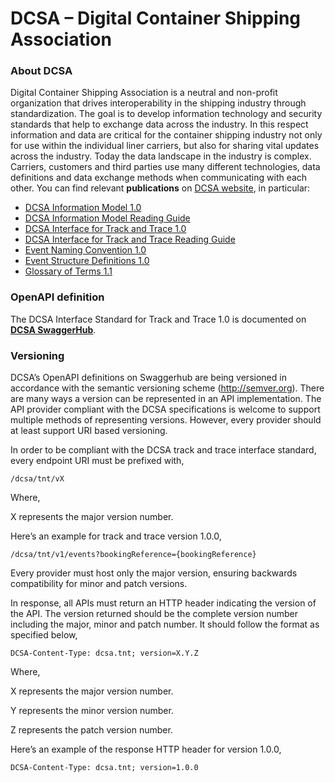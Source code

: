 # DCSA – Digital Container Shipping Association

### About DCSA
Digital Container Shipping Association is a neutral and non-profit organization that drives interoperability in the shipping industry through standardization. The goal is to develop information technology and security standards that help to exchange data across the industry. In this respect information and data are critical for the container shipping industry not only for use within the individual liner carriers, but also for sharing vital updates across the industry. Today the data landscape in the industry is complex. Carriers, customers and third parties use many different technologies, data definitions and data exchange methods when communicating with each other. You can find relevant **publications** on [DCSA website](https://dcsa.org/), in particular:
-	[DCSA Information Model 1.0](https://dcsa.org/wp-content/uploads/2020/01/DCSA-Information-Model-1.0.pdf)
-	[DCSA Information Model Reading Guide]( https://dcsa.org/wp-content/uploads/2020/01/DCSA-Information-Model-1.0-Reading-Guide.pdf)
-	[DCSA Interface for Track and Trace 1.0]( https://dcsa.org/wp-content/uploads/2020/01/DCSA-Interface-Standard-for-Track-and-Trace-1.0.pdf)
-	[DCSA Interface for Track and Trace Reading Guide]( https://dcsa.org/wp-content/uploads/2020/01/DCSA-Interface-Standard-for-Track-and-Trace-1.0-Reading-Guide.pdf)
-	[Event Naming Convention 1.0]( https://dcsa.org/wp-content/uploads/2020/01/DCSA-event-naming-convention-Publishing-1.0.pdf)
-	[Event Structure Definitions 1.0]( https://dcsa.org/wp-content/uploads/2020/01/Event-structure-Definitions-1.0.pdf)
-	[Glossary of Terms 1.1]( https://dcsa.org/wp-content/uploads/2020/01/GLOSSARY-OF-TERMS-1.1.pdf)

### OpenAPI definition
The DCSA Interface Standard for Track and Trace 1.0 is documented on [**DCSA SwaggerHub**](https://app.swaggerhub.com/apis/dcsaorg/DCSA_OAS).

### Versioning
DCSA’s OpenAPI definitions on Swaggerhub are being versioned in accordance with the semantic versioning scheme (http://semver.org). There are many ways a version can be represented in an API implementation. The API provider compliant with the DCSA specifications is welcome to support multiple methods of representing versions. However, every provider should at least support URI based versioning.

In order to be compliant with the DCSA track and trace interface standard, every endpoint URI must be prefixed with,

`/dcsa/tnt/vX`

Where,

X represents the major version number.

Here’s an example for track and trace version 1.0.0,

`/dcsa/tnt/v1/events?bookingReference={bookingReference}`

Every provider must host only the major version, ensuring backwards compatibility for minor and patch versions.

In response, all APIs must return an HTTP header indicating the version of the API. The version returned should be the complete version number including the major, minor and patch number. It should follow the format as specified below,

`DCSA-Content-Type: dcsa.tnt; version=X.Y.Z`

Where,

X represents the major version number.

Y represents the minor version number.

Z represents the patch version number.

Here’s an example of the response HTTP header for version 1.0.0,

`DCSA-Content-Type: dcsa.tnt; version=1.0.0`
